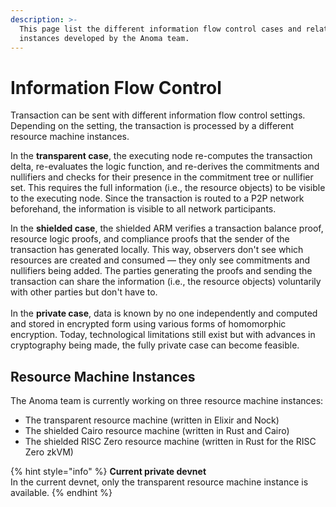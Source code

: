 ```yaml
---
description: >-
  This page list the different information flow control cases and related ARM
  instances developed by the Anoma team.
---
```


# Information Flow Control

Transaction can be sent with different information flow control settings. Depending on the setting, the transaction is processed by a different resource machine instances.

In the **transparent case**, the executing node re-computes the transaction delta, re-evaluates the logic function, and re-derives the commitments and nullifiers and checks for their presence in the commitment tree or nullifier set. This requires the full information (i.e., the resource objects) to be visible to the executing node. Since the transaction is routed to a P2P network beforehand, the information is visible to all network participants.

In the **shielded case**, the shielded ARM verifies a transaction balance proof, resource logic proofs, and compliance proofs that the sender of the transaction has generated locally. This way, observers don't see which resources are created and consumed — they only see commitments and nullifiers being added. The parties generating the proofs and sending the transaction can share the information (i.e., the resource objects) voluntarily with other parties but don't have to.\
\
In the **private case**, data is known by no one independently and computed and stored in encrypted form using various forms of homomorphic encryption. Today, technological limitations still exist but with advances in cryptography being made, the fully private case can become feasible.

## Resource Machine Instances

The Anoma team is currently working on three resource machine instances:

* The transparent resource machine (written in Elixir and Nock)
* The shielded Cairo resource machine (written in Rust and Cairo)
* The shielded RISC Zero resource machine (written in Rust for the RISC Zero zkVM)

{% hint style="info" %}
**Current private devnet**\
In the current devnet, only the transparent resource machine instance is available.
{% endhint %}
